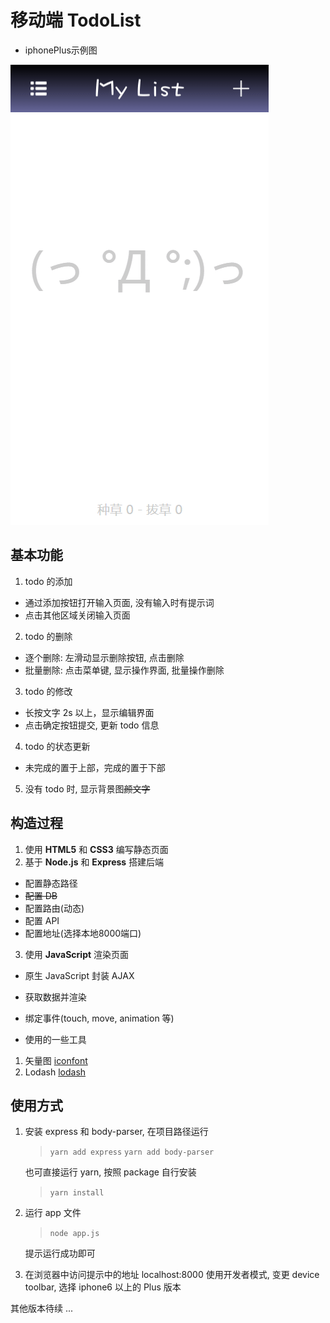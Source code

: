 # 移动端 TodoList


- iphonePlus示例图

![mylist](https://github.com/Crayoncyann/todolist/blob/master/screenshots/iphone6Plus-mylist.gif)


## 基本功能

1. todo 的添加
- 通过添加按钮打开输入页面, 没有输入时有提示词
- 点击其他区域关闭输入页面
2. todo 的删除
- 逐个删除: 左滑动显示删除按钮, 点击删除
- 批量删除: 点击菜单键, 显示操作界面, 批量操作删除
3. todo 的修改
- 长按文字 2s 以上，显示编辑界面
- 点击确定按钮提交, 更新 todo 信息
4. todo 的状态更新
- 未完成的置于上部，完成的置于下部
5. 没有 todo 时, 显示背景图~~颜文字~~


## 构造过程

1. 使用 **HTML5** 和 **CSS3** 编写静态页面
2. 基于 **Node.js** 和 **Express** 搭建后端
- 配置静态路径
- ~~配置 DB~~
- 配置路由(动态)
- 配置 API
- 配置地址(选择本地8000端口)
3. 使用 **JavaScript** 渲染页面
- 原生 JavaScript 封装 AJAX
- 获取数据并渲染
- 绑定事件(touch, move, animation 等)

- 使用的一些工具
1. 矢量图 [iconfont](http://www.iconfont.cn/)
2. Lodash [lodash](http://lodashjs.com/docs/)


## 使用方式

1. 安装 express 和 body-parser, 在项目路径运行
   > ```yarn add express```
   > ```yarn add body-parser```

   也可直接运行 yarn, 按照 package 自行安装
   > ```yarn install```
2. 运行 app 文件
   > ```node app.js```

   提示运行成功即可
3. 在浏览器中访问提示中的地址 localhost:8000
   使用开发者模式, 变更 device toolbar,  选择 iphone6 以上的 Plus 版本


其他版本待续 ...

